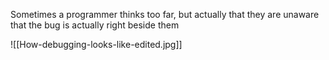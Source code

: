 
Sometimes a programmer thinks too far, but actually that they are unaware that the bug is actually right beside them


![[How-debugging-looks-like-edited.jpg]]